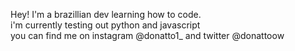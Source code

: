 Hey! I'm a brazillian dev learning how to code. <br />
i'm currently testing out python and javascript <br />
you can find me on instagram @donatto1_ and twitter @donattoow
